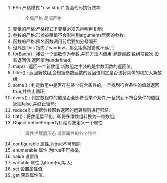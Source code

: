 1. ES5 严格模式 "use strict" 提高代码执行效率;
    > 全局严格
    > 局部严格
2. 变量的严格:严格模式下变量必须先声明再复制;
3. 参数的严格:形参被赋值不会影响到arguments里面的参数;
4. 函数的严格:匿名函数调用前后要加分号隔开;
5. 但凡是 this 指向了window，那么距离报错就不远了;
6. forEach() : 接受一个函数作为参数,并在方法内调用 *参数函数* 数组项数次;没有返回值,返回值为undefined;
6. map() : 返回一个新数组,新数组之中装的是参数函数的返回值;
7. filter() : 返回新数组,会根据参数函数的返回值判定是否该将具体的项加入新数组;
8. some() : 判定数组中是否存在某个符合条件的,一旦找到符合条件的值就返回true,并终止循环;
9. every() : 判定数组中的值是否全部符合某个条件,一旦找到不符合条件的值就返回false,并终止循环;
10. reduce() : 根据参数函数返回的运算规则进行归结;
11. flat() : 将数组扁平化，即将多维数组转换为一维数组;
12. Object.defineProperty() 给对象定义一个属性
    > 属性拦截器形态
    > 设置属性的各个特性
13. configurable 属性,为true不可删除;
14. enumerable 属性,为true不可枚举;
15. value 设置值;
16. writable 属性,为true不可写入;
17. set 设置属性值;
18. get 获取属性值.